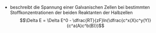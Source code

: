 - beschreibt die Spannung einer Galvanischen Zellen bei bestimmten Stoffkonzentrationen der beiden Reaktanten der Halbzellen 
$$\Delta E = \Delta E^0 - \dfrac{RT}{zF}ln(\dfrac{c^x(X)c^y(Y)}{c^a(A)c^b(B)})$$

